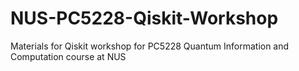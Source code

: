 # NUS-PC5228-Qiskit-Workshop
Materials for Qiskit workshop for PC5228 Quantum Information and Computation course at NUS
